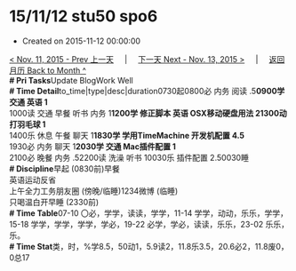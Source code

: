 # 15/11/12 stu50 spo6

* Created on 2015-11-12 00:00:00

[&lt; Nov. 11, 2015 - Prev 上一天](d11.md)     \|     [下一天 Next - Nov. 13, 2015 &gt;](d13.md)     \|     [返回月历 Back to Month ^](index.md)   
**\# Pri Tasks**Update BlogWork Well  
**\# Time Detail**to\_time\|type\|desc\|duration0730起0800必 内务 阅读 .5**0900学 交通 英语 1**  
1000读 交通 早餐 听书 内务 1**1200学 修正脚本 英语 OSX移动硬盘用法 21300动 打羽毛球 1**  
1400乐 休息 午餐 聊天 1**1830学 学用TimeMachine 开发机配置 4.5**  
1930必 内务 聊天 1**2030学 交通 Mac插件配置 1**  
2100必 晚餐 内务 .52200读 洗澡 听书 10030乐 插件配置 2.50030睡  
**\# Discipline**早起 \(0830前\)早餐  
英语运动反省  
上午全力工务朋友圈 \(傍晚/临睡\)1234微博 \(临睡\)  
只喝温白开早睡 \(2330前\)  
**\# Time Table**07-10 〇必，学学，读读，学学，11-14 学学，动动，乐乐，学学，15-18 学学，学学，学学，学必，19-22 必学，学必，读读，乐乐，23-02 乐乐，乐。  
**\# Time Stat**类，时，%学8.5，50动1，5.9读2，11.8乐3.5，20.6必2，11.8废0，0总17

